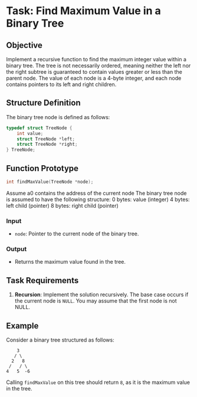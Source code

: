 # Task: Find Maximum Value in a Binary Tree

## Objective
Implement a recursive function to find the maximum integer value within a binary tree. The tree is not necessarily ordered, meaning neither the left nor the right subtree is guaranteed to contain values greater or less than the parent node. The value of each node is a 4-byte integer, and each node contains pointers to its left and right children.

## Structure Definition
The binary tree node is defined as follows:
```c
typedef struct TreeNode {
    int value;
    struct TreeNode *left;
    struct TreeNode *right;
} TreeNode;

```
## Function Prototype
```c
int findMaxValue(TreeNode *node);
```

Assume a0 contains the address of the current node
The binary tree node is assumed to have the following structure:
0 bytes: value (integer)
4 bytes: left child (pointer)
8 bytes: right child (pointer)

### Input
- `node`: Pointer to the current node of the binary tree.

### Output
- Returns the maximum value found in the tree.

## Task Requirements
1. **Recursion**: Implement the solution recursively. The base case occurs if the current node is `NULL`. You may assume that the first node is not NULL. 

## Example
Consider a binary tree structured as follows:

```plaintext
    3
   / \
  2   8
 /   / \
4   5  -6
```


Calling `findMaxValue` on this tree should return `8`, as it is the maximum value in the tree.